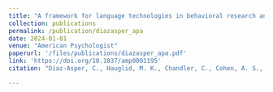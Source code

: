 ```yaml
---
title: "A framework for language technologies in behavioral research and clinical applications: Ethical challenges, implications, and solutions."
collection: publications
permalink: /publication/diazasper_apa
date: 2024-01-01
venue: "American Psychologist"
paperurl: '/files/publications/diazasper_apa.pdf'
link: 'https://doi.org/10.1037/amp0001195'
citation: "Diaz-Asper, C., Hauglid, M. K., Chandler, C., Cohen, A. S., Foltz, P. W., & Elvevåg, B. (2024). A framework for language technologies in behavioral research and clinical applications: Ethical challenges, implications, and solutions. American Psychologist, 79(1), 79–91.

---
```


